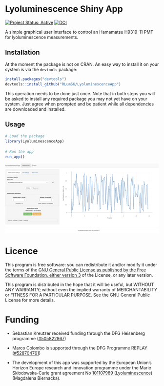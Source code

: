 # Lyoluminescence Shiny App

[![Project Status: Active](https://www.repostatus.org/badges/latest/active.svg)](https://www.repostatus.org/#active)
[![DOI](https://zenodo.org/badge/DOI/10.5281/zenodo.14176467.svg)](https://doi.org/10.5281/zenodo.14176467)


A simple graphical user interface to control an Hamamatsu H9319-11 PMT 
for lyoluminescence measurements. 


## Installation

At the moment the package is not on CRAN. An easy way to install it on your
system is via the `devtools` package:

```r
install.packages("devtools")
devtools::install_github("RLumSK/LyoluminescenceApp")
```

This operation needs to be done just once. Note that in both steps you will
be asked to install any required package you may not yet have on your system.
Just agree when prompted and be patient while all dependencies are downloaded
and installed.


## Usage

``` r
# Load the package
library(LyoluminescenceApp)

# Run the app
run_app()
```

![](man/figures/README_Screenshot1.png)


# Licence

This program is free software: you can redistribute it and/or modify it under the terms of the [GNU General Public License as published by the Free Software Foundation, either version 3](https://github.com/RLumSK/LyoluminescenceApp/blob/main/LICENSE) of the License, or any later version.

This program is distributed in the hope that it will be useful, but WITHOUT ANY WARRANTY; without even the implied warranty of MERCHANTABILITY or FITNESS FOR A PARTICULAR PURPOSE. See the GNU General Public License for more details.

# Funding

* Sebastian Kreutzer received funding through the DFG Heisenberg programme ([#505822867](https://gepris.dfg.de/gepris/projekt/505822867))

* Marco Colombo is supported through the DFG Programme REPLAY ([#528704761](https://gepris.dfg.de/gepris/projekt/528704761))

* The development of this app was supported by the European Union’s Horizon Europe research and innovation programme under the Marie Skłodowska-Curie grant agreement No [101107989 (Lyoluminescence)](https://cordis.europa.eu/project/id/101107989) (Magdalena Biernacka).
